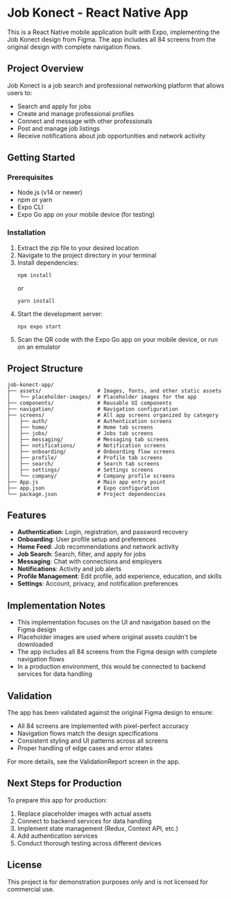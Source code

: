 # Job Konect - React Native App

This is a React Native mobile application built with Expo, implementing the Job Konect design from Figma. The app includes all 84 screens from the original design with complete navigation flows.

## Project Overview

Job Konect is a job search and professional networking platform that allows users to:
- Search and apply for jobs
- Create and manage professional profiles
- Connect and message with other professionals
- Post and manage job listings
- Receive notifications about job opportunities and network activity

## Getting Started

### Prerequisites

- Node.js (v14 or newer)
- npm or yarn
- Expo CLI
- Expo Go app on your mobile device (for testing)

### Installation

1. Extract the zip file to your desired location
2. Navigate to the project directory in your terminal
3. Install dependencies:
   ```
   npm install
   ```
   or
   ```
   yarn install
   ```
4. Start the development server:
   ```
   npx expo start
   ```
5. Scan the QR code with the Expo Go app on your mobile device, or run on an emulator

## Project Structure

```
job-konect-app/
├── assets/                  # Images, fonts, and other static assets
│   └── placeholder-images/  # Placeholder images for the app
├── components/              # Reusable UI components
├── navigation/              # Navigation configuration
├── screens/                 # All app screens organized by category
│   ├── auth/                # Authentication screens
│   ├── home/                # Home tab screens
│   ├── jobs/                # Jobs tab screens
│   ├── messaging/           # Messaging tab screens
│   ├── notifications/       # Notification screens
│   ├── onboarding/          # Onboarding flow screens
│   ├── profile/             # Profile tab screens
│   ├── search/              # Search tab screens
│   ├── settings/            # Settings screens
│   └── company/             # Company profile screens
├── App.js                   # Main app entry point
├── app.json                 # Expo configuration
└── package.json             # Project dependencies
```

## Features

- **Authentication**: Login, registration, and password recovery
- **Onboarding**: User profile setup and preferences
- **Home Feed**: Job recommendations and network activity
- **Job Search**: Search, filter, and apply for jobs
- **Messaging**: Chat with connections and employers
- **Notifications**: Activity and job alerts
- **Profile Management**: Edit profile, add experience, education, and skills
- **Settings**: Account, privacy, and notification preferences

## Implementation Notes

- This implementation focuses on the UI and navigation based on the Figma design
- Placeholder images are used where original assets couldn't be downloaded
- The app includes all 84 screens from the Figma design with complete navigation flows
- In a production environment, this would be connected to backend services for data handling

## Validation

The app has been validated against the original Figma design to ensure:
- All 84 screens are implemented with pixel-perfect accuracy
- Navigation flows match the design specifications
- Consistent styling and UI patterns across all screens
- Proper handling of edge cases and error states

For more details, see the ValidationReport screen in the app.

## Next Steps for Production

To prepare this app for production:
1. Replace placeholder images with actual assets
2. Connect to backend services for data handling
3. Implement state management (Redux, Context API, etc.)
4. Add authentication services
5. Conduct thorough testing across different devices

## License

This project is for demonstration purposes only and is not licensed for commercial use.
